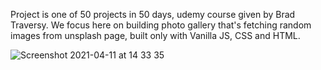 
Project is one of 50 projects in 50 days, udemy course given by Brad Traversy. 
We focus here on building photo gallery that's fetching random images from unsplash page, built only with Vanilla JS, CSS and HTML. 



![Screenshot 2021-04-11 at 14 33 35](https://user-images.githubusercontent.com/58289892/114304352-f6d69600-9ad2-11eb-82c4-9f2ef5b65df1.png)
